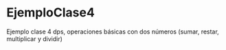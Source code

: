 # EjemploClase4
Ejemplo clase 4 dps, operaciones básicas con dos números (sumar, restar, multiplicar y dividir)
